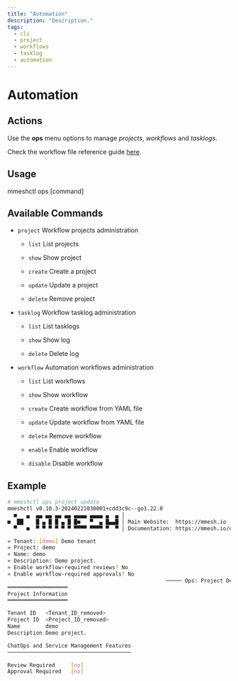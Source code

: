 ```yaml
---
title: "Automation"
description: "Description."
tags:
  - cli
  - project
  - workflows
  - tasklog
  - automation
---
```


# Automation


## Actions

Use the **ops** menu options to manage *projects*, *workflows* and *tasklogs*.

Check the workflow file reference guide [here](/docs/platform/reference/workflow.yml/).

## Usage

  mmeshctl ops [command]

## Available Commands

- `project`     Workflow projects administration

    - `list`        List projects

    - `show`        Show project

    - `create`      Create a project

    - `update`      Update a project

    - `delete`      Remove project

- `tasklog`     Workflow tasklog administration

    - `list`        List tasklogs

    - `show`        Show log

    - `delete`      Delete log

- `workflow`    Automation workflows administration

    - `list`        List workflows

    - `show`        Show workflow

    - `create`      Create workflow from YAML file

    - `update`      Update workflow from YAML file

    - `delete`      Remove workflow

    - `enable`      Enable workflow

    - `disable`     Disable workflow

## Example

```bash
# mmeshctl ops project update
mmeshctl v0.10.3-20240221030001+cdd3c9c--go1.22.0
  ■   ▄  ▄▄ ▄▄ ▄▄ ▄▄ ▄▄▄▄ ▄▄▄▄ ▄  ▄ │
■  ██    █ ▄ █ █ ▄ █ █■   ▀  ▄ █▄▄█ │ Main Website:  https://mmesh.io
  ▀   ■  ▀ ▀ ▀ ▀ ▀ ▀ ▀▀▀▀ ▀▀▀▀ ▀  ▀ │ Documentation: https://mmesh.io/docs

» Tenant: [demo] Demo tenant
» Project: demo
» Name: demo
» Description: Demo project.
» Enable workflow-required reviews? No
» Enable workflow-required approvals? No
                                                  ───── Ops: Project Details ≡
═══════════════════
Project Information
═══════════════════

Tenant ID  	<Tenant_ID_removed>	
Project ID 	<Project_ID_removed>	
Name       	demo                                	
Description	Demo project.                       	

ChatOps and Service Management Features
───────────────────────────────────────

Review Required  	[no]	
Approval Required	[no]	


```


